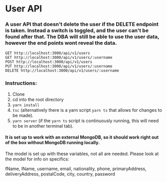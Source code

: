 # User API

### A user API that doesn't delete the user if the DELETE endpoint is taken. Instead a switch is toggled, and the user can't be found after that. The DBA will still be able to use the user data, however the end points wont reveal the data.

```
GET http://localhost:3000/api/v1/users
GET http://localhost:3000/api/v1/users/:username
POST http://localhost:3000/api/v1/users
PUT http://localhost:3000/api/v1/users/:username
DELETE http://localhost:3000/api/v1/users/:username
```

### Instructions:

1. Clone
2. cd into the root directory
3. `yarn install`
4. `tsc` (alternatively there is a yarn script `yarn ts` that allows for changes
   to be made).
5. `yarn server` (if the `yarn ts` script is continuously running, this will
   need to be in another terminal tab).

#### It is set up to work with an external MongoDB, so it should work right out of the box without MongoDB running locally.

The model is set up with these variables, not all are needed. Please look at the
model for info on specifics:

fName, lName, username, email, nationality, phone, primaryAddress,
deliveryAddress, postalCode, city, country, password
